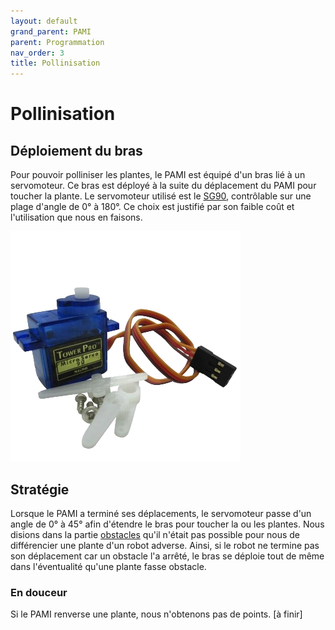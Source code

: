 ```yaml
---
layout: default
grand_parent: PAMI
parent: Programmation
nav_order: 3
title: Pollinisation
---
```


# Pollinisation

## Déploiement du bras

Pour pouvoir polliniser les plantes, le PAMI est équipé d'un bras lié à un servomoteur. Ce bras est déployé à la suite du déplacement du PAMI pour toucher la plante. Le servomoteur utilisé est le [SG90](https://boutique.semageek.com/fr/104-micro-servo-tower-pro-sg90-3007447379574.html), contrôlable sur une plage d'angle de 0° à 180°. Ce choix est justifié par son faible coût et l'utilisation que nous en faisons.

![Servomoteur SG90](../images/pami-sg90.webp)

## Stratégie

Lorsque le PAMI a terminé ses déplacements, le servomoteur passe d'un angle de 0° à 45° afin d'étendre le bras pour toucher la ou les plantes. Nous disions dans la partie [obstacles](./Obstacles_Pamis.html) qu'il n'était pas possible pour nous de différencier une plante d'un robot adverse. Ainsi, si le robot ne termine pas son déplacement car un obstacle l'a arrêté, le bras se déploie tout de même dans l'éventualité qu'une plante fasse obstacle.

### En douceur

Si le PAMI renverse une plante, nous n'obtenons pas de points. [à finir]
